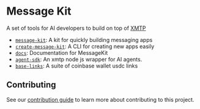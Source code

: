 # Message Kit

A set of tools for AI developers to build on top of [XMTP](https://xmtp.org)

- [`message-kit`](/packages/message-kit): A kit for quickly building messaging apps
- [`create-message-kit`](/packages/create-message-kit): A CLI for creating new apps easily
- [`docs`](/packages/docs): Documentation for MessageKit
- [`agent-sdk`](/packages/agent-sdk/): An xmtp node js wrapper for AI agents.
- [`base-links`](/packages/base-links): A suite of coinbase wallet usdc links

## Contributing

See our [contribution guide](./CONTRIBUTING.md) to learn more about contributing to this project.
